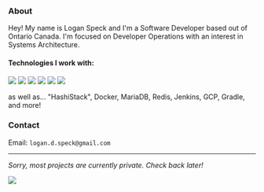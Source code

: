 ### About

Hey! My name is Logan Speck and I'm a Software Developer based out of Ontario Canada. I'm focused on Developer Operations with an interest in Systems Architecture.

#### Technologies I work with:
[![](https://img.shields.io/badge/java-339999?style=for-the-badge&logo=java&logoColor=white)](https://adoptopenjdk.net)
[![](https://img.shields.io/badge/bash-400f13?style=for-the-badge&logo=gnu-bash&logoColor=white)](https://www.gnu.org/software/bash/)
[![](https://img.shields.io/badge/groovy-4298b8?style=for-the-badge&logo=apache-groovy&logoColor=white)](https://groovy-lang.org/)
[![](https://img.shields.io/badge/python-2b5b84?style=for-the-badge&logo=python&logoColor=white)](https://python.org/)
[![](https://img.shields.io/badge/rust-000000?style=for-the-badge&logo=rust&logoColor=white)](https://www.rust-lang.org/)
[![](https://img.shields.io/badge/nim-yellow?style=for-the-badge&logo=nim&logoColor=white)](https://nim-lang.org/)

as well as... "HashiStack", Docker, MariaDB, Redis, Jenkins, GCP, Gradle, and more!

### Contact
Email: `logan.d.speck@gmail.com`

---
*Sorry, most projects are currently private. Check back later!*

![](https://github-readme-stats.vercel.app/api?username=varrix&show_icons=true&count_private=true&theme=dracula)
